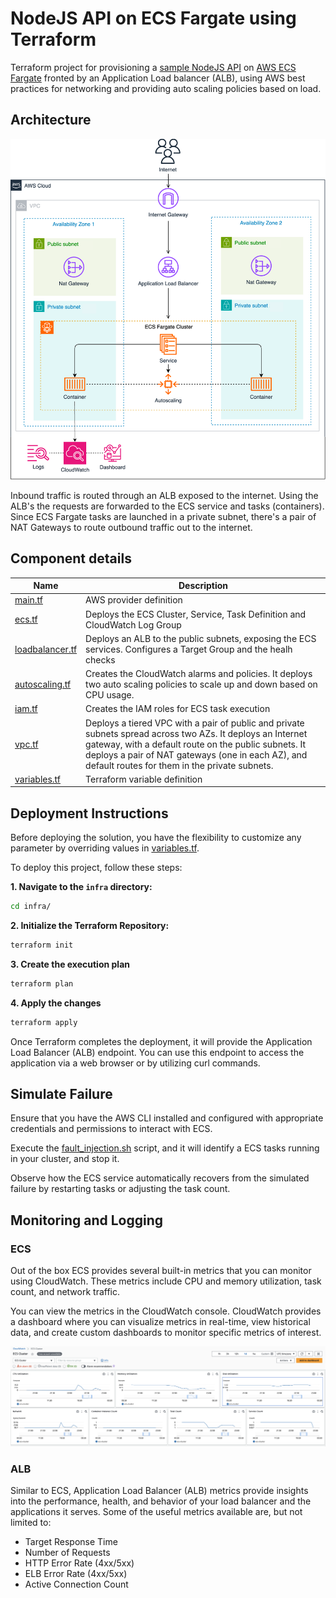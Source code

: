 # NodeJS API on ECS Fargate using Terraform

Terraform project for provisioning a [sample NodeJS API](https://github.com/yavisht/GenratrAPI) on [AWS ECS Fargate](https://aws.amazon.com/fargate/) fronted by an Application Load balancer (ALB), using AWS best practices for networking and providing auto scaling policies based on load.

## Architecture

![Diagram](./docs/diagram.png)

Inbound traffic is routed through an ALB exposed to the internet.
Using the ALB's the requests are forwarded to the ECS service and tasks (containers).
Since ECS Fargate tasks are launched in a private subnet, there's a pair of NAT Gateways to route outbound traffic out to the internet.

## Component details

| Name | Description |
|------|-------------|
| [main.tf](./infra/main.tf) | AWS provider definition |
| [ecs.tf](./infra/ecs.tf) | Deploys the ECS Cluster, Service, Task Definition and CloudWatch Log Group  |
| [loadbalancer.tf](./infra/loadbalancer.tf) | Deploys an ALB to the public subnets, exposing the ECS services. Configures a Target Group and the healh checks|
| [autoscaling.tf](./infra/autoscaling.tf) | Creates the CloudWatch alarms and policies. It deploys two auto scaling policies to scale up and down based on CPU usage. |
| [iam.tf](./infra/iam.tf) | Creates the IAM roles for ECS task execution |
| [vpc.tf](./infra/vpc.tf) | Deploys a tiered VPC with a pair of public and private subnets spread across two AZs. It deploys an Internet gateway, with a default route on the public subnets. It deploys a pair of NAT gateways (one in each AZ), and default routes for them in the private subnets. |
| [variables.tf](./infra/variables.tf) | Terraform variable definition |

## Deployment Instructions
Before deploying the solution, you have the flexibility to customize any parameter by overriding values in [variables.tf](./infra/variables.tf).

To deploy this project, follow these steps:

**1. Navigate to the `infra` directory:**
```bash
cd infra/
```
**2. Initialize the Terraform Repository:**
```bash
terraform init
```
**3. Create the execution plan**
```bash
terraform plan
```
**4. Apply the changes**
```bash
terraform apply
```

Once Terraform completes the deployment, it will provide the Application Load Balancer (ALB) endpoint.
You can use this endpoint to access the application via a web browser or by utilizing curl commands.

## Simulate Failure
Ensure that you have the AWS CLI installed and configured with appropriate credentials and permissions to interact with ECS.

Execute the [fault_injection.sh](./scripts/fault_injection.sh) script, and it will identify a ECS tasks running in your cluster, and stop it.

Observe how the ECS service automatically recovers from the simulated failure by restarting tasks or adjusting the task count.

## Monitoring and Logging
### ECS
Out of the box ECS provides several built-in metrics that you can monitor using CloudWatch. These metrics include CPU and memory utilization, task count, and network traffic.

You can view the metrics in the CloudWatch console. CloudWatch provides a dashboard where you can visualize metrics in real-time, view historical data, and create custom dashboards to monitor specific metrics of interest.

![cloudwatch-ecs.png](./docs/cloudwatch-ecs.png)

### ALB

Similar to ECS, Application Load Balancer (ALB) metrics provide insights into the performance, health, and behavior of your load balancer and the applications it serves. Some of the useful metrics available are, but not limited to:
- Target Response Time
- Number of Requests
- HTTP Error Rate (4xx/5xx)
- ELB Error Rate (4xx/5xx)
- Active Connection Count
